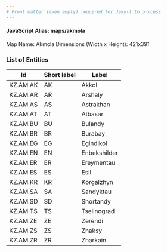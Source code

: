 ```yaml
---
# Front matter (even empty) required for Jekyll to process
---
```


#### JavaScript Alias: maps/akmola

Map Name: Akmola
Dimensions (Width x Height): 421x391

### List of Entities

 | Id       | Short label | Label        |
 | -------- | ----------- | ------------ |
 | KZ.AM.AK | AK          | Akkol        |
 | KZ.AM.AR | AR          | Arshaly      |
 | KZ.AM.AS | AS          | Astrakhan    |
 | KZ.AM.AT | AT          | Atbasar      |
 | KZ.AM.BU | BU          | Bulandy      |
 | KZ.AM.BR | BR          | Burabay      |
 | KZ.AM.EG | EG          | Egindikol    |
 | KZ.AM.EN | EN          | Enbekshilder |
 | KZ.AM.ER | ER          | Ereymentau   |
 | KZ.AM.ES | ES          | Esil         |
 | KZ.AM.KR | KR          | Korgalzhyn   |
 | KZ.AM.SA | SA          | Sandyktau    |
 | KZ.AM.SD | SD          | Shortandy    |
 | KZ.AM.TS | TS          | Tselinograd  |
 | KZ.AM.ZE | ZE          | Zerendi      |
 | KZ.AM.ZS | ZS          | Zhaksy       |
 | KZ.AM.ZR | ZR          | Zharkain     |
 